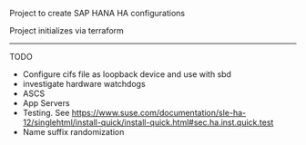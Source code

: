 Project to create SAP HANA HA configurations

Project initializes via terraform

------------------
TODO
* Configure cifs file as loopback device and use with sbd
* investigate hardware watchdogs
* ASCS
* App Servers
* Testing.  See https://www.suse.com/documentation/sle-ha-12/singlehtml/install-quick/install-quick.html#sec.ha.inst.quick.test
* Name suffix randomization

